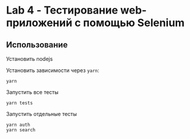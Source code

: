 # Lab 4 - Тестирование web-приложений с помощью Selenium

## Использование

Установить nodejs

Установить зависимости через `yarn`:

```
yarn
```

Запустить все тесты

```
yarn tests
```
Запустить отдельные тесты

```
yarn auth
yarn search
```

